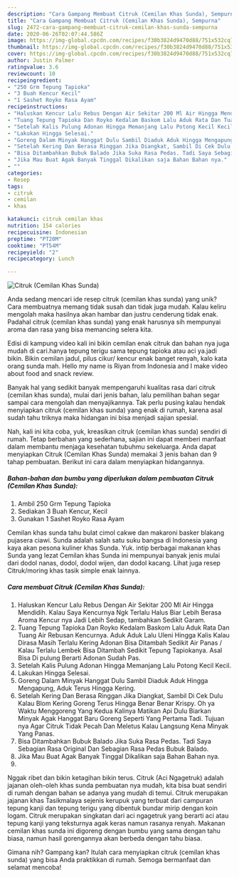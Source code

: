```yaml
---
description: "Cara Gampang Membuat Citruk (Cemilan Khas Sunda), Sempurna"
title: "Cara Gampang Membuat Citruk (Cemilan Khas Sunda), Sempurna"
slug: 2472-cara-gampang-membuat-citruk-cemilan-khas-sunda-sempurna
date: 2020-06-26T02:07:44.586Z
image: https://img-global.cpcdn.com/recipes/f30b3824d9470d88/751x532cq70/citruk-cemilan-khas-sunda-foto-resep-utama.jpg
thumbnail: https://img-global.cpcdn.com/recipes/f30b3824d9470d88/751x532cq70/citruk-cemilan-khas-sunda-foto-resep-utama.jpg
cover: https://img-global.cpcdn.com/recipes/f30b3824d9470d88/751x532cq70/citruk-cemilan-khas-sunda-foto-resep-utama.jpg
author: Justin Palmer
ratingvalue: 3.6
reviewcount: 10
recipeingredient:
- "250 Grm Tepung Tapioka"
- "3 Buah Kencur Kecil"
- "1 Sashet Royko Rasa Ayam"
recipeinstructions:
- "Haluskan Kencur Lalu Rebus Dengan Air Sekitar 200 Ml Air Hingga Mendidih. Kalau Saya Kencurnya Ngk Terlalu Halus Biar Lebih Berasa Aroma Kencur nya Jadi Lebih Sedap, tambahkan Sedikit Garam."
- "Tuang Tepung Tapioka Dan Royko Kedalam Baskom Lalu Aduk Rata Dan Tuang Air Rebusan Kencurnya. Aduk Aduk Lalu Uleni Hingga Kalis Kalau Dirasa Masih Terlalu Kering Adonan Bisa Ditambah Sedikit Air Panas / Kalau Terlalu Lembek Bisa Ditambah Sedikit Tepung Tapiokanya. Asal Bisa Di pulung Berarti Adonan Sudah Pas."
- "Setelah Kalis Pulung Adonan Hingga Memanjang Lalu Potong Kecil Kecil."
- "Lakukan Hingga Selesai."
- "Goreng Dalam Minyak Hanggat Dulu Sambil Diaduk Aduk Hingga Mengapung, Aduk Terus Hingga Kering."
- "Setelah Kering Dan Berasa Ringgan Jika Diangkat, Sambil Di Cek Dulu Kalau Blom Kering Goreng Terus Hingga Benar Benar Krispy. Oh ya Waktu Menggoreng Yang Kedua Kalinya Matikan Api Dulu Biarkan Minyak Agak Hanggat Baru Goreng Seperti Yang Pertama Tadi. Tujuan nya Agar Citruk Tidak Pecah Dan Meletus Kalau Langsung Kena Minyak Yang Panas."
- "Bisa Ditambahkan Bubuk Balado Jika Suka Rasa Pedas. Tadi Saya Sebagian Rasa Original Dan Sebagian Rasa Pedas Bubuk Balado."
- "Jika Mau Buat Agak Banyak Tinggal Dikalikan saja Bahan Bahan nya."
- ""
categories:
- Resep
tags:
- citruk
- cemilan
- khas

katakunci: citruk cemilan khas 
nutrition: 154 calories
recipecuisine: Indonesian
preptime: "PT20M"
cooktime: "PT54M"
recipeyield: "2"
recipecategory: Lunch

---
```



![Citruk (Cemilan Khas Sunda)](https://img-global.cpcdn.com/recipes/f30b3824d9470d88/751x532cq70/citruk-cemilan-khas-sunda-foto-resep-utama.jpg)

Anda sedang mencari ide resep citruk (cemilan khas sunda) yang unik? Cara membuatnya memang tidak susah dan tidak juga mudah. Kalau keliru mengolah maka hasilnya akan hambar dan justru cenderung tidak enak. Padahal citruk (cemilan khas sunda) yang enak harusnya sih mempunyai aroma dan rasa yang bisa memancing selera kita.

Edisi di kampung video kali ini bikin cemilan enak citruk dan bahan nya juga mudah di cari.hanya tepung terigu sama tepung tapioka atau aci ya.jadi bikin. Bikin cemilan jadul, pilus cikur/ kencur enak banget renyah, kalo kata orang sunda mah. Hello my name is Riyan from Indonesia and I make video about food and snack review.

Banyak hal yang sedikit banyak mempengaruhi kualitas rasa dari citruk (cemilan khas sunda), mulai dari jenis bahan, lalu pemilihan bahan segar sampai cara mengolah dan menyajikannya. Tak perlu pusing kalau hendak menyiapkan citruk (cemilan khas sunda) yang enak di rumah, karena asal sudah tahu triknya maka hidangan ini bisa menjadi sajian spesial.


Nah, kali ini kita coba, yuk, kreasikan citruk (cemilan khas sunda) sendiri di rumah. Tetap berbahan yang sederhana, sajian ini dapat memberi manfaat dalam membantu menjaga kesehatan tubuhmu sekeluarga. Anda dapat menyiapkan Citruk (Cemilan Khas Sunda) memakai 3 jenis bahan dan 9 tahap pembuatan. Berikut ini cara dalam menyiapkan hidangannya.

<!--inarticleads1-->

##### Bahan-bahan dan bumbu yang diperlukan dalam pembuatan Citruk (Cemilan Khas Sunda):

1. Ambil 250 Grm Tepung Tapioka
1. Sediakan 3 Buah Kencur, Kecil
1. Gunakan 1 Sashet Royko Rasa Ayam


Cemilan khas sunda tahu bulat cimol cakwe dan makaroni basker blakang pujasera ciawi. Sunda adalah salah satu suku bangsa di Indonesia yang kaya akan pesona kuliner khas Sunda. Yuk. intip berbagai makanan khas Sunda yang lezat Cemilan khas Sunda ini mempunyai banyak jenis mulai dari dodol nanas, dodol, dodol wijen, dan dodol kacang. Lihat juga resep Citruk/moring khas tasik simple enak lainnya. 

<!--inarticleads2-->

##### Cara membuat Citruk (Cemilan Khas Sunda):

1. Haluskan Kencur Lalu Rebus Dengan Air Sekitar 200 Ml Air Hingga Mendidih. Kalau Saya Kencurnya Ngk Terlalu Halus Biar Lebih Berasa Aroma Kencur nya Jadi Lebih Sedap, tambahkan Sedikit Garam.
1. Tuang Tepung Tapioka Dan Royko Kedalam Baskom Lalu Aduk Rata Dan Tuang Air Rebusan Kencurnya. Aduk Aduk Lalu Uleni Hingga Kalis Kalau Dirasa Masih Terlalu Kering Adonan Bisa Ditambah Sedikit Air Panas / Kalau Terlalu Lembek Bisa Ditambah Sedikit Tepung Tapiokanya. Asal Bisa Di pulung Berarti Adonan Sudah Pas.
1. Setelah Kalis Pulung Adonan Hingga Memanjang Lalu Potong Kecil Kecil.
1. Lakukan Hingga Selesai.
1. Goreng Dalam Minyak Hanggat Dulu Sambil Diaduk Aduk Hingga Mengapung, Aduk Terus Hingga Kering.
1. Setelah Kering Dan Berasa Ringgan Jika Diangkat, Sambil Di Cek Dulu Kalau Blom Kering Goreng Terus Hingga Benar Benar Krispy. Oh ya Waktu Menggoreng Yang Kedua Kalinya Matikan Api Dulu Biarkan Minyak Agak Hanggat Baru Goreng Seperti Yang Pertama Tadi. Tujuan nya Agar Citruk Tidak Pecah Dan Meletus Kalau Langsung Kena Minyak Yang Panas.
1. Bisa Ditambahkan Bubuk Balado Jika Suka Rasa Pedas. Tadi Saya Sebagian Rasa Original Dan Sebagian Rasa Pedas Bubuk Balado.
1. Jika Mau Buat Agak Banyak Tinggal Dikalikan saja Bahan Bahan nya.
1. 


Nggak ribet dan bikin ketagihan bikin terus. Citruk (Aci Ngagetruk) adalah jajanan oleh-oleh khas sunda pembuatan nya mudah, kita bisa buat sendiri di rumah dengan bahan se adanya yang mudah di temui. Citruk merupakan jajanan khas Tasikmalaya sejenis kerupuk yang terbuat dari campuran tepung kanji dan tepung terigu yang dibentuk bundar mirip dengan koin logam. Citruk merupakan singkatan dari aci ngagetruk yang berarti aci atau tepung kanji yang teksturnya agak keras namun rasanya renyah. Makanan cemilan khas sunda ini digoreng dengan bumbu yang sama dengan tahu biasa, namun hasil gorengannya akan berbeda dengan tahu biasa. 

Gimana nih? Gampang kan? Itulah cara menyiapkan citruk (cemilan khas sunda) yang bisa Anda praktikkan di rumah. Semoga bermanfaat dan selamat mencoba!
